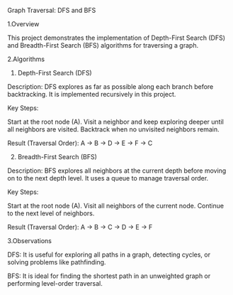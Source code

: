 Graph Traversal: DFS and BFS

1.Overview

This project demonstrates the implementation of Depth-First Search (DFS) and Breadth-First Search (BFS) algorithms for traversing a graph.

2.Algorithms

  1. Depth-First Search (DFS)

  Description:
  DFS explores as far as possible along each branch before backtracking. It is implemented recursively in this project.
  
  Key Steps:
  
  Start at the root node (A).
  Visit a neighbor and keep exploring deeper until all neighbors are visited.
  Backtrack when no unvisited neighbors remain.
  
  Result (Traversal Order):
  A -> B -> D -> E -> F -> C

  2. Breadth-First Search (BFS)
     
  Description:
  BFS explores all neighbors at the current depth before moving on to the next depth level. It uses a queue to manage traversal order.
  
  Key Steps:
  
  Start at the root node (A).
  Visit all neighbors of the current node.
  Continue to the next level of neighbors.
  
  Result (Traversal Order):
  A -> B -> C -> D -> E -> F

3.Observations

DFS: It is useful for exploring all paths in a graph, detecting cycles, or solving problems like pathfinding.

BFS: It is ideal for finding the shortest path in an unweighted graph or performing level-order traversal.
